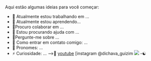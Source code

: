 

Aqui estão algumas ideias para você começar:

- 🤟 Atualmente estou trabalhando em ...
- 🤟 Atualmente estou aprendendo...
- 🤟Procuro colaborar em ...
- 🤟 Estou procurando ajuda com ...
- 🤟Pergunte-me sobre ...
- 🤟 Como entrar em contato comigo: ...
- 🤟 Pronomes: ...
- ⚡ Curiosidade: ...
-->🤯
  [youtube](https://www.youtube.com)
[instagram  @dichava_guizim
![](https://media1.tenor.com/m/-cQWzpkkqT0AAAAd/grau-moto.gif)
-☯️

